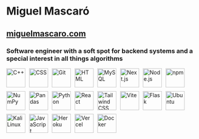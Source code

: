 # **Miguel Mascaró**
## [miguelmascaro.com](https://miguelmascaro.com)

### Software engineer with a soft spot for backend systems and a special interest in all things algorithms

<div style="display: flex; flex-wrap: wrap; gap: 10px;">
    <a href="https://en.cppreference.com/w/cpp" title="C++">
        <img src="https://github.com/get-icon/geticon/raw/master/icons/c-plusplus.svg" alt="C++" width="50px" height="50px">
    </a>
    <a href="https://www.w3.org/Style/CSS/Overview.en.html" title="CSS">
        <img src="https://github.com/get-icon/geticon/raw/master/icons/css-3.svg" alt="CSS" width="50px" height="50px">
    </a>
    <a href="https://git-scm.com/" title="Git">
        <img src="https://github.com/get-icon/geticon/raw/master/icons/git-icon.svg" alt="Git" width="50px" height="50px">
    </a>
    <a href="https://developer.mozilla.org/en-US/docs/Web/HTML" title="HTML">
        <img src="https://github.com/get-icon/geticon/raw/master/icons/html-5.svg" alt="HTML" width="50px" height="50px">
    </a>
    <a href="https://www.mysql.com/" title="MySQL">
        <img src="https://github.com/get-icon/geticon/raw/master/icons/mysql.svg" alt="MySQL" width="50px" height="50px">
    </a>
    <a href="https://nextjs.org/" title="Next.js">
        <img src="https://github.com/get-icon/geticon/raw/master/icons/nextjs-icon.svg" alt="Next.js" width="50px" height="50px">
    </a>
    <a href="https://nodejs.org/" title="Node.js">
        <img src="https://github.com/get-icon/geticon/raw/master/icons/nodejs-icon.svg" alt="Node.js" width="50px" height="50px">
    </a>
    <a href="https://www.npmjs.com/" title="npm">
        <img src="https://github.com/get-icon/geticon/raw/master/icons/npm.svg" alt="npm" width="50px" height="50px">
    </a>
    <a href="https://numpy.org/" title="NumPy">
        <img src="https://github.com/get-icon/geticon/raw/master/icons/numpy-icon.svg" alt="NumPy" width="50px" height="50px">
    </a>
    <a href="https://pandas.pydata.org/" title="Pandas">
        <img src="https://github.com/get-icon/geticon/raw/master/icons/pandas-icon.svg" alt="Pandas" width="50px" height="50px">
    </a>
    <a href="https://www.python.org/" title="Python">
        <img src="https://github.com/get-icon/geticon/raw/master/icons/python.svg" alt="Python" width="50px" height="50px">
    </a>
    <a href="https://reactjs.org/" title="React">
        <img src="https://github.com/get-icon/geticon/raw/master/icons/react.svg" alt="React" width="50px" height="50px">
    </a>
    <a href="https://tailwindcss.com/" title="Tailwind CSS">
        <img src="https://github.com/get-icon/geticon/raw/master/icons/tailwindcss-icon.svg" alt="Tailwind CSS" width="50px" height="50px">
    </a>
    <a href="https://vitejs.dev/" title="Vite">
        <img src="https://github.com/get-icon/geticon/raw/master/icons/vite.svg" alt="Vite" width="50px" height="50px">
    </a>
    <a href="https://flask.palletsprojects.com/en/3.0.x/" title="Flask">
        <img src="https://github.com/get-icon/geticon/raw/master/icons/flask.svg" alt="Flask" width="50px" height="50px">
    </a>
    <a href="https://ubuntu.com/" title="Ubuntu">
        <img src="https://github.com/get-icon/geticon/raw/master/icons/ubuntu.svg" alt="Ubuntu" width="50px" height="50px">
    </a>
    <a href="https://www.kali.org/" title="Kali Linux">
        <img src="https://github.com/get-icon/geticon/raw/master/icons/kali-logo.svg" alt="Kali Linux" width="50px" height="50px">
    </a>
    <a href="https://developer.mozilla.org/en-US/docs/Web/JavaScript" title="JavaScript">
        <img src="https://github.com/get-icon/geticon/raw/master/icons/javascript.svg" alt="JavaScript" width="50px" height="50px">
    </a>
    <a href="https://www.heroku.com/" title="Heroku">
        <img src="https://github.com/get-icon/geticon/raw/master/icons/heroku-icon.svg" alt="Heroku" width="50px" height="50px">
    </a>
    <a href="https://vercel.com/" title="Vercel">
        <img src="https://github.com/get-icon/geticon/raw/master/icons/vercel-logo.svg" alt="Vercel" width="50px" height="50px">
    </a>
    <a href="https://www.docker.com/" title="Docker">
        <img src="https://github.com/get-icon/geticon/raw/master/icons/docker-icon.svg" alt="Docker" width="50px" height="50px">
    </a>
</div>
